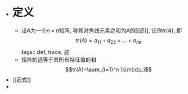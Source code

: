 - # 定义
	- 设A为一个$n\times n$矩阵, 称其对角线元素之和为A的[[迹]], 记作$tr(A)$, 即
	  $$tr(A)=a_{11}+a_{22}+...+a_{nn}$$
	  tags:: def, trace, 迹
	- 矩阵的迹等于其所有特征值的和
	  $$tr(A)=\sum_{i=1}^n \lambda_i$$
- [[范式]]
-